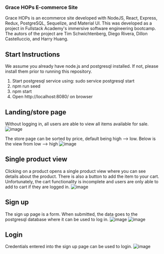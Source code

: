 ### Grace HOPs E-commerce Site

Grace HOPs is an ecommerce site developed with NodeJS, React, Express, Redux, PostgreSQL, Sequelize, and Material UI. This was developed as a project in Fullstack Academy's immersive software engineering bootcamp. The autors of the project are Tim Schwichtenberg, Diego Rivera, Dillon Castelluccio, and Harry Huang.

## Start Instructions
We assume you already have node.js and postgresql installed. If not, please install them prior to running this repository.

1. Start postgresql service using: sudo service postgresql start
2. npm run seed
3. npm start
4. Open http://localhost:8080/ on browser

## Landing/store page
Without logging in, all users are able to view all items available for sale. 
![image](https://user-images.githubusercontent.com/59670286/212410475-8e645371-1dcc-4f41-9381-345a49baeff0.png)

The store page can be sorted by price, default being high --> low. Below is the view from low --> high
![image](https://user-images.githubusercontent.com/59670286/212410590-67b149a5-e71c-4cc5-a655-acf5230d4a0d.png)

## Single product view
Clicking on a product opens a single product view where you can see details about the product. There is also a button to add the item to your cart. Unfortunately, the cart functionality is incomplete and users are only able to add to cart if they are logged in. 
![image](https://user-images.githubusercontent.com/59670286/212410827-a037812c-0fa5-4c0d-82e2-4f3e6e5f778a.png)

## Sign up
The sign up page is a form. When submitted, the data goes to the postgresql database where it can be used to log in. 
![image](https://user-images.githubusercontent.com/59670286/212411147-8f2f90d5-e8b0-409b-b3a2-9ab92f268a20.png)
![image](https://user-images.githubusercontent.com/59670286/212411352-0e96361a-1033-42fb-acc3-04f44dcf3789.png)

## Login
Credentials entered into the sign up page can be used to login. 
![image](https://user-images.githubusercontent.com/59670286/212411477-10be1de7-20aa-499a-8234-09c6bb2b529a.png)





